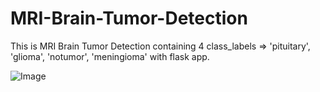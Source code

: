 # MRI-Brain-Tumor-Detection
This is MRI Brain Tumor Detection containing 4 class_labels => 'pituitary', 'glioma', 'notumor', 'meningioma' with flask app.

![Image](https://github.com/user-attachments/assets/794434cb-0e99-427b-a1d3-883f8f088dac)





